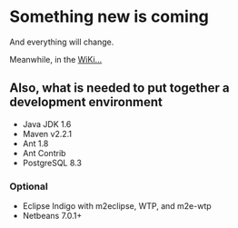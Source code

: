 # Something new is coming
And everything will change.

Meanwhile, in the [WiKi...](https://github.com/entando/Entando/wiki)

## Also, what is needed to put together a development environment

* Java JDK 1.6 
* Maven v2.2.1
* Ant 1.8
* Ant Contrib
* PostgreSQL 8.3

### Optional

* Eclipse Indigo with m2eclipse, WTP, and m2e-wtp
* Netbeans 7.0.1+
